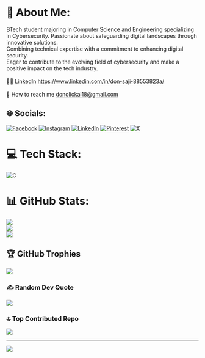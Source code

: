 # 💫 About Me:
BTech student majoring in Computer Science and Engineering specializing in Cybersecurity. Passionate about safeguarding digital landscapes through innovative solutions.<br>Combining technical expertise with a commitment to enhancing digital security.<br> Eager to contribute to the evolving field of cybersecurity and make a positive impact on the tech industry.<br><br>🧑‍💻 LinkedIn https://www.linkedin.com/in/don-saji-88553823a/<br><br>📩 How to reach me donolickal18@gmail.com


## 🌐 Socials:
[![Facebook](https://img.shields.io/badge/Facebook-%231877F2.svg?logo=Facebook&logoColor=white)](https://facebook.com/don.olickan) [![Instagram](https://img.shields.io/badge/Instagram-%23E4405F.svg?logo=Instagram&logoColor=white)](https://instagram.com/don._.joseph) [![LinkedIn](https://img.shields.io/badge/LinkedIn-%230077B5.svg?logo=linkedin&logoColor=white)](https://linkedin.com/in/Don-Saji) [![Pinterest](https://img.shields.io/badge/Pinterest-%23E60023.svg?logo=Pinterest&logoColor=white)](https://pinterest.com/don_saji) [![X](https://img.shields.io/badge/X-black.svg?logo=X&logoColor=white)](https://x.com/Donjoseph73) 

# 💻 Tech Stack:
![C](https://img.shields.io/badge/c-%2300599C.svg?style=flat-square&logo=c&logoColor=white) 
# 📊 GitHub Stats:
![](https://github-readme-stats.vercel.app/api?username=Don-Saji&theme=dark&hide_border=false&include_all_commits=true&count_private=true)<br/>
![](https://github-readme-streak-stats.herokuapp.com/?user=Don-Saji&theme=dark&hide_border=false)<br/>
![](https://github-readme-stats.vercel.app/api/top-langs/?username=Don-Saji&theme=dark&hide_border=false&include_all_commits=true&count_private=true&layout=compact)

## 🏆 GitHub Trophies
![](https://github-profile-trophy.vercel.app/?username=Don-Saji&theme=darkhub&no-frame=false&no-bg=false&margin-w=4)

### ✍️ Random Dev Quote
![](https://quotes-github-readme.vercel.app/api?type=horizontal&theme=radical)

### 🔝 Top Contributed Repo
![](https://github-contributor-stats.vercel.app/api?username=Don-Saji&limit=5&theme=dark&combine_all_yearly_contributions=true)

---
[![](https://visitcount.itsvg.in/api?id=Don-Saji&icon=2&color=12)](https://visitcount.itsvg.in)
